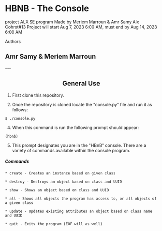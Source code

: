 <h1>HBNB - The Console</h1> project ALX SE program 
Made by Meriem Marroun & Amr Samy
Alx Cohrot#13
Project will start Aug 7, 2023 6:00 AM, must end by Aug 14, 2023 6:00 AM

Authors
<h2>Amr Samy & Meriem Marroun</h2>
---


<center> <h2>General Use</h2> </center>

1. First clone this repository.

3. Once the repository is cloned locate the "console.py" file and run it as follows:
```
$ ./console.py
```
4. When this command is run the following prompt should appear:
```
(hbnb)
```
5. This prompt designates you are in the "HBnB" console. There are a variety of commands available within the console program.

##### Commands
    * create - Creates an instance based on given class

    * destroy - Destroys an object based on class and UUID

    * show - Shows an object based on class and UUID

    * all - Shows all objects the program has access to, or all objects of a given class

    * update - Updates existing attributes an object based on class name and UUID

    * quit - Exits the program (EOF will as well)

